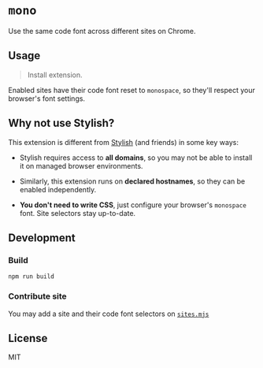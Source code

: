 # `mono`

Use the same code font across different sites on Chrome.

## Usage

> Install extension.

Enabled sites have their code font reset to `monospace`, so they'll respect your browser's font settings.

## Why not use Stylish?

This extension is different from [Stylish](https://chrome.google.com/webstore/detail/stylish-custom-themes-for/fjnbnpbmkenffdnngjfgmeleoegfcffe?hl=en) (and friends) in some key ways:

- Stylish requires access to **all domains**, so you may not be able to install it on managed browser environments.

- Similarly, this extension runs on **declared hostnames**, so they can be enabled independently.

- **You don't need to write CSS**, just configure your browser's `monospace` font. Site selectors stay up-to-date.

## Development

### Build

```console
npm run build
```

### Contribute site

You may add a site and their code font selectors on [`sites.mjs`](./src/sites.mjs)

## License

MIT
